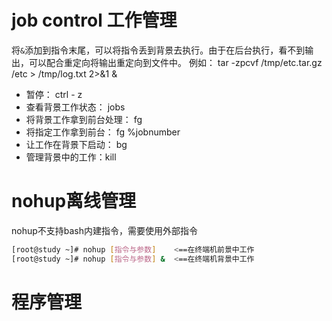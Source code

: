 # job control 工作管理
将`&`添加到指令末尾，可以将指令丢到背景去执行。由于在后台执行，看不到输出，可以配合重定向将输出重定向到文件中。
例如： tar -zpcvf /tmp/etc.tar.gz /etc > /tmp/log.txt 2>&1 &

* 暂停： ctrl - z
* 查看背景工作状态： jobs
* 将背景工作拿到前台处理： fg
* 将指定工作拿到前台： fg %jobnumber
* 让工作在背景下启动： bg
* 管理背景中的工作：kill

# nohup离线管理
nohup不支持bash内建指令，需要使用外部指令
``` bash
[root@study ~]# nohup [指令与参数]    <==在终端机前景中工作
[root@study ~]# nohup [指令与参数] &  <==在终端机背景中工作
```

# 程序管理
